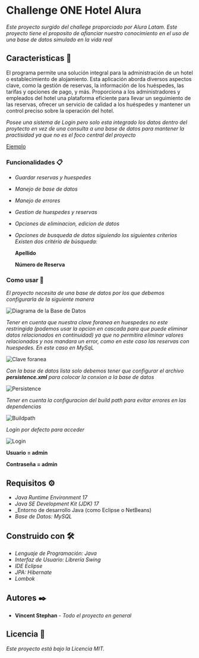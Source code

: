 # Challenge ONE Hotel Alura


_Este proyecto surgido del challege proporciado por Alura Latam. Este proyecto tiene el proposito de afianciar nuestro conocimiento en el uso de una base de datos simulado en la vida real_

## Caracteristicas 🚀

El programa permite una solución integral para la administración de un hotel o establecimiento de alojamiento. Esta aplicación aborda diversos aspectos clave, como la gestión de reservas, la información de los huéspedes, las tarifas y opciones de pago, y más. Proporciona a los administradores y empleados del hotel una plataforma eficiente para llevar un seguimiento de las reservas, ofrecer un servicio de calidad a los huéspedes y mantener un control preciso sobre la operación del hotel.

_Posee una sistema de Login pero solo esta integrado los datos dentro del proytecto en vez de una consulta a una base de datos para mantener la practisidad ya que no es el foco central del proyecto_

[Ejemplo](https://user-images.githubusercontent.com/134095107/277796832-2351a6da-0d87-48ad-b5c9-3a65b5dd198a.mp4)



### Funcionalidades 📋

* _Guardar reservas y huespedes_
* _Manejo de base de datos_
* _Manejo de errores_
* _Gestion de huespedes y reservas_
* _Opciones de eliminacion, edicion de datos_
* _Opciones de busqueda de datos siguiendo los siguientes criterios
Existen dos critério de búsqueda:_

    __Apellido__

    __Número de Reserva__



### Como usar 🔧

_El proyecto necesita de una base de datos por los que debemos configurarla de la siguiente manera_

![Diagrama de la Base de Datos](https://user-images.githubusercontent.com/134095107/277779187-4662c783-0bad-4a05-a64b-c3eb12e06fa8.png)

_Tener en cuenta que nuestra clave foranea en huespedes no este restringida (podemos usar la opcion en cascada para que puede eliminar datos relacionados en continuidad) ya que no permitira eliminar valores relacionados y nos mandara un error, como en este caso las reservas con huespedes. En este caso en MySqL_ 

![Clave foranea](https://user-images.githubusercontent.com/134095107/277779822-ffaa0821-28db-4963-b631-9e836d2d1293.png)

_Con la base de datos lista solo debemos tener que configurar el archivo  __persistence.xml__  para colocar la conxion a la base de datos_

![Persistence](https://user-images.githubusercontent.com/134095107/277784218-34569699-2ab5-46ee-9b08-3f6f0743ef80.png)

_Tener en cuenta la configuracion del build path para evitar errores en las dependencias_

![Buildpath](https://user-images.githubusercontent.com/134095107/277785778-8362c0d5-6a08-4489-9192-591e1e2e7cc2.png)

_Login por defecto para acceder_

![Login](https://user-images.githubusercontent.com/134095107/277787701-5bc36fe0-d857-4291-908e-5065364add69.png)

__Usuario = admin__

__Contraseña = admin__

## Requisitos ⚙️

* _Java Runtime Environment 17_
* _Java SE Development Kit (JDK) 17_
* _Entorno de desarrollo Java (como Eclipse o NetBeans)
* _Base de Datos: MySQL_

  

## Construido con 🛠️


* _Lenguaje de Programación: Java_
* _Interfaz de Usuario: Librería Swing_
* _IDE Eclipse_
*  _JPA: Hibernate_
*  _Lombok_
  


## Autores ✒️


* **Vincent Stephan** - *Todo el proyecto en general* 



## Licencia 📄

_Este proyecto está bajo la Licencia MIT._


